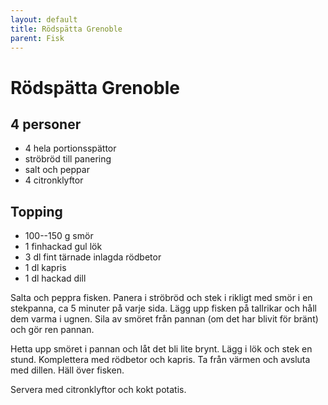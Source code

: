 ```yaml
---
layout: default
title: Rödspätta Grenoble
parent: Fisk
---
```

# Rödspätta Grenoble

## 4 personer


-   4 hela portionsspättor
-   ströbröd till panering
-   salt och peppar
-   4 citronklyftor

## Topping

-   100--150 g smör
-   1 finhackad gul lök
-   3 dl fint tärnade inlagda rödbetor
-   1 dl kapris
-   1 dl hackad dill


Salta och peppra fisken. Panera i ströbröd och stek i rikligt med smör i
en stekpanna, ca 5 minuter på varje sida. Lägg upp fisken på tallrikar
och håll dem varma i ugnen. Sila av smöret från pannan (om det har
blivit för bränt) och gör ren pannan.

Hetta upp smöret i pannan och låt det bli lite brynt. Lägg i lök och
stek en stund. Komplettera med rödbetor och kapris. Ta från värmen och
avsluta med dillen. Häll över fisken.

Servera med citronklyftor och kokt potatis.

